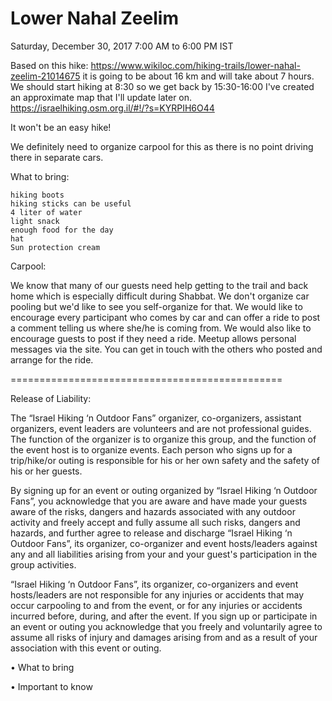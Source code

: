 # Lower Nahal Zeelim

Saturday, December 30, 2017 7:00 AM to 6:00 PM IST

Based on this hike: https://www.wikiloc.com/hiking-trails/lower-nahal-zeelim-21014675
it is going to be about 16 km and will take about 7 hours.
We should start hiking at 8:30 so we get back by 15:30-16:00
I've created an approximate map that I'll update later on.
https://israelhiking.osm.org.il/#!/?s=KYRPIH6O44

It won't be an easy hike!

We definitely need to organize carpool for this as there is no point driving there in separate cars.

What to bring:

    hiking boots
    hiking sticks can be useful
    4 liter of water
    light snack
    enough food for the day
    hat
    Sun protection cream

Carpool:

We know that many of our guests need help getting to the trail and back home which is especially difficult during Shabbat.
We don't organize car pooling but we'd like to see you self-organize for that.
We would like to encourage every participant who comes by car and can offer a ride to post a comment telling us where she/he is coming from. We would also like to encourage guests to post if they need a ride. Meetup allows personal messages via the site. You can get in touch with the others who posted and arrange for the ride.

===============================================

Release of Liability:

The “Israel Hiking ‘n Outdoor Fans” organizer, co-organizers, assistant organizers, event leaders are volunteers and are not professional guides. The function of the organizer is to organize this group, and the function of the event host is to organize events. Each person who signs up for a trip/hike/or outing is responsible for his or her own safety and the safety of his or her guests.

By signing up for an event or outing organized by “Israel Hiking ‘n Outdoor Fans”, you acknowledge that you are aware and have made your guests aware of the risks, dangers and hazards associated with any outdoor activity and freely accept and fully assume all such risks, dangers and hazards, and further agree to release and discharge “Israel Hiking ‘n Outdoor Fans”, its organizer, co-organizer and event hosts/leaders against any and all liabilities arising from your and your guest's participation in the group activities.

“Israel Hiking ‘n Outdoor Fans”, its organizer, co-organizers and event hosts/leaders are not responsible for any injuries or accidents that may occur carpooling to and from the event, or for any injuries or accidents incurred before, during, and after the event. If you sign up or participate in an event or outing you acknowledge that you freely and voluntarily agree to assume all risks of injury and damages arising from and as a result of your association with this event or outing.

• What to bring

• Important to know

